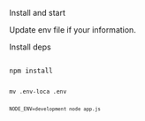 Install and start


Update env file if your information.

Install deps

<code>
npm install

<code>
mv .env-loca .env

<code>
NODE_ENV=development node app.js
